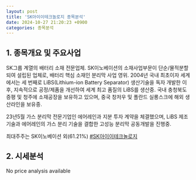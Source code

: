 ```yaml
---
layout: post
title: 'SK아이이테크놀로지 종목분석'
date: 2024-10-27 21:20:23 +0900
categories: 종목분석
---
```


## 1. 종목개요 및 주요사업

SK그룹 계열의 배터리 소재 전문업체. SK이노베이션의 소재사업부문이 단순/물적분할되여 설립된 업체로, 배터리 핵심 소재인 분리막 사업 영위. 2004년 국내 최초이자 세계에서는 세 번째로 LiBS(Lithium-ion Battery Separator) 생산기술을 독자 개발한 이후, 지속적으로 공정/제품을 개선하여 세계 최고 품질의 LiBS를 생산중. 국내 충청북도 증평 및 청주에 소재공장을 보유하고 있으며, 중국 창저우 및 폴란드 실롱스크에 해외 생산라인을 보유중.

23년5월 가스 분리막 전문기업인 에어레인과 지분 투자 계약을 체결했으며, LiBS 제조 기술과 에어레인의 가스 분리 기술을 결합한 고성능 분리막 공동개발을 진행중.

최대주주는 SK이노베이션 외(61.21%)
[#SK아이이테크놀로지](#)

## 2. 시세분석

No price analysis available
